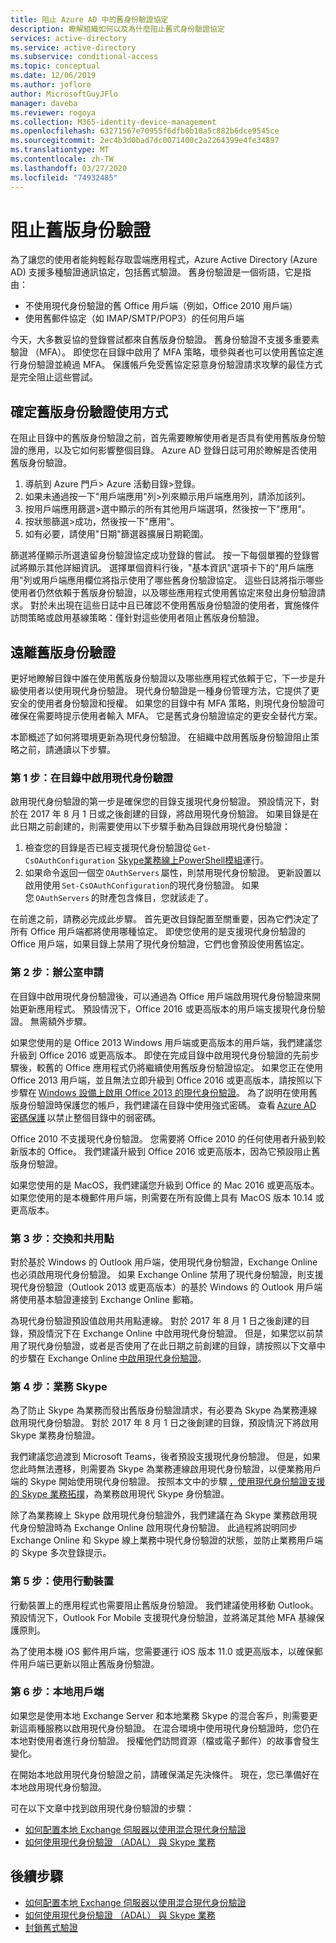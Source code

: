 ```yaml
---
title: 阻止 Azure AD 中的舊身份驗證協定
description: 瞭解組織如何以及為什麼阻止舊式身份驗證協定
services: active-directory
ms.service: active-directory
ms.subservice: conditional-access
ms.topic: conceptual
ms.date: 12/06/2019
ms.author: joflore
author: MicrosoftGuyJFlo
manager: daveba
ms.reviewer: rogoya
ms.collection: M365-identity-device-management
ms.openlocfilehash: 63271567e70955f6dfb0b10a5c882b6dce9545ce
ms.sourcegitcommit: 2ec4b3d0bad7dc0071400c2a2264399e4fe34897
ms.translationtype: MT
ms.contentlocale: zh-TW
ms.lasthandoff: 03/27/2020
ms.locfileid: "74932485"
---
```

# <a name="blocking-legacy-authentication"></a>阻止舊版身份驗證
 
為了讓您的使用者能夠輕鬆存取雲端應用程式，Azure Active Directory (Azure AD) 支援多種驗證通訊協定，包括舊式驗證。 舊身份驗證是一個術語，它是指由：

- 不使用現代身份驗證的舊 Office 用戶端（例如，Office 2010 用戶端）
- 使用舊郵件協定（如 IMAP/SMTP/POP3）的任何用戶端

今天，大多數妥協的登錄嘗試都來自舊版身份驗證。 舊身份驗證不支援多重要素驗證 （MFA）。 即使您在目錄中啟用了 MFA 策略，壞參與者也可以使用舊協定進行身份驗證並繞過 MFA。 保護帳戶免受舊協定惡意身份驗證請求攻擊的最佳方式是完全阻止這些嘗試。

## <a name="identify-legacy-authentication-use"></a>確定舊版身份驗證使用方式

在阻止目錄中的舊版身份驗證之前，首先需要瞭解使用者是否具有使用舊版身份驗證的應用，以及它如何影響整個目錄。 Azure AD 登錄日誌可用於瞭解是否使用舊版身份驗證。

1. 導航到 Azure 門戶> Azure 活動目錄>登錄。
1. 如果未通過按一下"用戶端應用"列>列來顯示用戶端應用列，請添加該列。
1. 按用戶端應用篩選>選中顯示的所有其他用戶端選項，然後按一下"應用"。
1. 按狀態篩選>成功，然後按一下"應用"。 
1. 如有必要，請使用"日期"篩選器擴展日期範圍。

篩選將僅顯示所選遺留身份驗證協定成功登錄的嘗試。 按一下每個單獨的登錄嘗試將顯示其他詳細資訊。 選擇單個資料行後，"基本資訊"選項卡下的"用戶端應用"列或用戶端應用欄位將指示使用了哪些舊身份驗證協定。 這些日誌將指示哪些使用者仍然依賴于舊版身份驗證，以及哪些應用程式使用舊協定來發出身份驗證請求。 對於未出現在這些日誌中且已確認不使用舊版身份驗證的使用者，實施條件訪問策略或啟用基線策略：僅針對這些使用者阻止舊版身份驗證。

## <a name="moving-away-from-legacy-authentication"></a>遠離舊版身份驗證 

更好地瞭解目錄中誰在使用舊版身份驗證以及哪些應用程式依賴于它，下一步是升級使用者以使用現代身份驗證。 現代身份驗證是一種身份管理方法，它提供了更安全的使用者身份驗證和授權。 如果您的目錄中有 MFA 策略，則現代身份驗證可確保在需要時提示使用者輸入 MFA。 它是舊式身份驗證協定的更安全替代方案。

本節概述了如何將環境更新為現代身份驗證。 在組織中啟用舊版身份驗證阻止策略之前，請通讀以下步驟。

### <a name="step-1-enable-modern-authentication-in-your-directory"></a>第 1 步：在目錄中啟用現代身份驗證

啟用現代身份驗證的第一步是確保您的目錄支援現代身份驗證。 預設情況下，對於在 2017 年 8 月 1 日或之後創建的目錄，將啟用現代身份驗證。 如果目錄是在此日期之前創建的，則需要使用以下步驟手動為目錄啟用現代身份驗證：

1. 檢查您的目錄是否已經支援現代身份驗證從 `Get-CsOAuthConfiguration`  [Skype業務線上PowerShell模組](https://docs.microsoft.com/office365/enterprise/powershell/manage-skype-for-business-online-with-office-365-powershell)運行。
1. 如果命令返回一個空 `OAuthServers` 屬性，則禁用現代身份驗證。 更新設置以啟用使用 `Set-CsOAuthConfiguration`的現代身份驗證。 如果您 `OAuthServers` 的財產包含條目，您就該走了。

在前進之前，請務必完成此步驟。 首先更改目錄配置至關重要，因為它們決定了所有 Office 用戶端都將使用哪種協定。 即使您使用的是支援現代身份驗證的 Office 用戶端，如果目錄上禁用了現代身份驗證，它們也會預設使用舊協定。

### <a name="step-2-office-applications"></a>第 2 步：辦公室申請

在目錄中啟用現代身份驗證後，可以通過為 Office 用戶端啟用現代身份驗證來開始更新應用程式。 預設情況下，Office 2016 或更高版本的用戶端支援現代身份驗證。 無需額外步驟。

如果您使用的是 Office 2013 Windows 用戶端或更高版本的用戶端，我們建議您升級到 Office 2016 或更高版本。 即使在完成目錄中啟用現代身份驗證的先前步驟後，較舊的 Office 應用程式仍將繼續使用舊版身份驗證協定。 如果您正在使用 Office 2013 用戶端，並且無法立即升級到 Office 2016 或更高版本，請按照以下步驟在 [Windows 設備上啟用 Office 2013 的現代身份驗證](https://docs.microsoft.com/office365/admin/security-and-compliance/enable-modern-authentication)。 為了説明在使用舊版身份驗證時保護您的帳戶，我們建議在目錄中使用強式密碼。 查看 [Azure AD 密碼保護](../authentication/concept-password-ban-bad.md) 以禁止整個目錄中的弱密碼。

Office 2010 不支援現代身份驗證。 您需要將 Office 2010 的任何使用者升級到較新版本的 Office。 我們建議升級到 Office 2016 或更高版本，因為它預設阻止舊版身份驗證。

如果您使用的是 MacOS，我們建議您升級到 Office 的 Mac 2016 或更高版本。 如果您使用的是本機郵件用戶端，則需要在所有設備上具有 MacOS 版本 10.14 或更高版本。

### <a name="step-3-exchange-and-sharepoint"></a>第 3 步：交換和共用點

對於基於 Windows 的 Outlook 用戶端，使用現代身份驗證，Exchange Online 也必須啟用現代身份驗證。 如果 Exchange Online 禁用了現代身份驗證，則支援現代身份驗證（Outlook 2013 或更高版本）的基於 Windows 的 Outlook 用戶端將使用基本驗證連接到 Exchange Online 郵箱。

為現代身份驗證預設值啟用共用點連線。 對於 2017 年 8 月 1 日之後創建的目錄，預設情況下在 Exchange Online 中啟用現代身份驗證。 但是，如果您以前禁用了現代身份驗證，或者是否使用了在此日期之前創建的目錄，請按照以下文章中的步驟在 Exchange Online [中啟用現代身份驗證](https://docs.microsoft.com/exchange/clients-and-mobile-in-exchange-online/enable-or-disable-modern-authentication-in-exchange-online)。

### <a name="step-4-skype-for-business"></a>第 4 步：業務 Skype

為了防止 Skype 為業務而發出舊版身份驗證請求，有必要為 Skype 為業務連線啟用現代身份驗證。 對於 2017 年 8 月 1 日之後創建的目錄，預設情況下將啟用 Skype 業務身份驗證。

我們建議您過渡到 Microsoft Teams，後者預設支援現代身份驗證。 但是，如果您此時無法遷移，則需要為 Skype 為業務連線啟用現代身份驗證，以便業務用戶端的 Skype 開始使用現代身份驗證。 按照本文中的步驟 [，使用現代身份驗證支援的 Skype 業務拓撲](https://docs.microsoft.com/skypeforbusiness/plan-your-deployment/modern-authentication/topologies-supported)，為業務啟用現代 Skype 身份驗證。

除了為業務線上 Skype 啟用現代身份驗證外，我們建議在為 Skype 業務啟用現代身份驗證時為 Exchange Online 啟用現代身份驗證。 此過程將説明同步 Exchange Online 和 Skype 線上業務中現代身份驗證的狀態，並防止業務用戶端的 Skype 多次登錄提示。

### <a name="step-5-using-mobile-devices"></a>第 5 步：使用行動裝置

行動裝置上的應用程式也需要阻止舊版身份驗證。 我們建議使用移動 Outlook。 預設情況下，Outlook For Mobile 支援現代身份驗證，並將滿足其他 MFA 基線保護原則。

為了使用本機 iOS 郵件用戶端，您需要運行 iOS 版本 11.0 或更高版本，以確保郵件用戶端已更新以阻止舊版身份驗證。

### <a name="step-6-on-premises-clients"></a>第 6 步：本地用戶端

如果您是使用本地 Exchange Server 和本地業務 Skype 的混合客戶，則需要更新這兩種服務以啟用現代身份驗證。 在混合環境中使用現代身份驗證時，您仍在本地對使用者進行身份驗證。 授權他們訪問資源（檔或電子郵件）的故事會發生變化。

在開始本地啟用現代身份驗證之前，請確保滿足先決條件。 現在，您已準備好在本地啟用現代身份驗證。

可在以下文章中找到啟用現代身份驗證的步驟：

* [如何配置本地 Exchange 伺服器以使用混合現代身份驗證](https://docs.microsoft.com/office365/enterprise/configure-exchange-server-for-hybrid-modern-authentication)
* [如何使用現代身份驗證 （ADAL） 與 Skype 業務](https://docs.microsoft.com/skypeforbusiness/manage/authentication/use-adal)

## <a name="next-steps"></a>後續步驟

- [如何配置本地 Exchange 伺服器以使用混合現代身份驗證](https://docs.microsoft.com/office365/enterprise/configure-exchange-server-for-hybrid-modern-authentication)
- [如何使用現代身份驗證 （ADAL） 與 Skype 業務](https://docs.microsoft.com/skypeforbusiness/manage/authentication/use-adal)
- [封鎖舊式驗證](../conditional-access/block-legacy-authentication.md)
